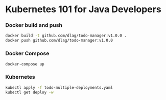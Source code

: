# Kubernetes 101 for Java Developers

### Docker build and push
```bash
docker build -t github.com/dlag/todo-manager:v1.0.0 .
docker push github.com/dlag/todo-manager:v1.0.0
```

### Docker Compose
```bash
docker-compose up
```

### Kubernetes
```bash
kubectl apply -f todo-multiple-deployments.yaml
kubectl get deploy -w
```
